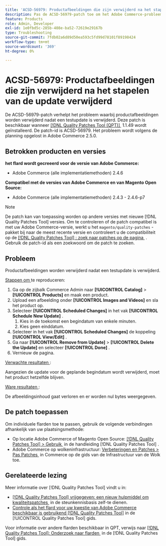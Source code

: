 ```yaml
---
title: 'ACSD-56979: Productafbeeldingen die zijn verwijderd na het stapelen van de update verwijderd'
description: Pas de ACSD-56979-patch toe om het Adobe Commerce-probleem op te lossen waarbij productafbeeldingen worden verwijderd nadat een testupdate is verwijderd
feature: Products
role: Admin, Developer
exl-id: 1e0fbd5c-285b-408e-ba52-72619e29167b
type: Troubleshooting
source-git-commit: 7fdb02a6d89d50ea593c5fd99d78101f89198424
workflow-type: tm+mt
source-wordcount: '369'
ht-degree: 0%

---
```


# ACSD-56979: Productafbeeldingen die zijn verwijderd na het stapelen van de update verwijderd

De ACSD-56979-patch verhelpt het probleem waarbij productafbeeldingen worden verwijderd nadat een testupdate is verwijderd. Deze patch is beschikbaar wanneer [[!DNL Quality Patches Tool (QPT)] &#x200B;](https://experienceleague.adobe.com/nl/docs/commerce-operations/tools/quality-patches-tool/quality-patches-tool-to-self-serve-quality-patches) 1.1.49 wordt geïnstalleerd. De patch-id is ACSD-56979. Het probleem wordt volgens de planning opgelost in Adobe Commerce 2.5.0.

## Betrokken producten en versies

**het flard wordt gecreeerd voor de versie van Adobe Commerce:**

* Adobe Commerce (alle implementatiemethoden) 2.4.6

**Compatibel met de versies van Adobe Commerce en van Magento Open Source:**

* Adobe Commerce (alle implementatiemethoden) 2.4.3 - 2.4.6-p7

>[!NOTE]
>
>De patch kan van toepassing worden op andere versies met nieuwe [!DNL Quality Patches Tool] versies. Om te controleren of de patch compatibel is met uw Adobe Commerce-versie, werkt u het `magento/quality-patches` -pakket bij naar de meest recente versie en controleert u de compatibiliteit op de [[!DNL Quality Patches Tool] : zoek naar patches op de pagina &#x200B;](https://experienceleague.adobe.com/tools/commerce-quality-patches/index.html?lang=nl-NL) . Gebruik de patch-id als een zoekwoord om de patch te zoeken.

## Probleem

Productafbeeldingen worden verwijderd nadat een testupdate is verwijderd.

<u> Stappen om </u> te reproduceren:

1. Ga op de zijbalk Commerce Admin naar **[!UICONTROL Catalog]** > **[!UICONTROL Products]** en maak een product.
1. Upload een afbeelding onder **[!UICONTROL Images and Videos]** en sla het product op.
1. Selecteer **[!UICONTROL Scheduled Changes]** in het vak **[!UICONTROL Schedule New Update]** .
   1. Kies in de toekomst een begindatum van enkele minuten.
   1. Kies geen einddatum.
1. Selecteer in het vak **[!UICONTROL Scheduled Changes]** de koppeling **[!UICONTROL View/Edit]** .
1. Ga naar **[!UICONTROL Remove from Update]** > **[!UICONTROL Delete the Update]** en selecteer **[!UICONTROL Done]** .
1. Vernieuw de pagina.

<u> Verwachte resultaten </u>:

Aangezien de update voor de geplande begindatum wordt verwijderd, moet het product hetzelfde blijven.

<u> Ware resultaten </u>:

De afbeeldingsinhoud gaat verloren en er worden nul bytes weergegeven.

## De patch toepassen

Om individuele flarden toe te passen, gebruik de volgende verbindingen afhankelijk van uw plaatsingsmethode:

* Op locatie Adobe Commerce of Magento Open Source: [[!DNL Quality Patches Tool] > Gebruik &#x200B;](/help/tools/quality-patches-tool/usage.md) in de handleiding [!DNL Quality Patches Tool] .
* Adobe Commerce op wolkeninfrastructuur: [&#x200B; Verbeteringen en Patches > Pas Patches &#x200B;](https://experienceleague.adobe.com/docs/commerce-cloud-service/user-guide/develop/upgrade/apply-patches.html?lang=nl-NL) in Commerce op de gids van de Infrastructuur van de Wolk toe.

## Gerelateerde lezing

Meer informatie over [!DNL Quality Patches Tool] vindt u in:

* [[!DNL Quality Patches Tool]  vrijgegeven: een nieuw hulpmiddel om kwaliteitspatches &#x200B;](https://experienceleague.adobe.com/nl/docs/commerce-operations/tools/quality-patches-tool/quality-patches-tool-to-self-serve-quality-patches) in de steunkennisbasis zelf-te dienen.
* [&#x200B; Controle als het flard voor uw kwestie van Adobe Commerce beschikbaar is gebruikend  [!DNL Quality Patches Tool]](/help/tools/quality-patches-tool/patches-available-in-qpt/check-patch-for-magento-issue-with-magento-quality-patches.md) in de [!UICONTROL Quality Patches Tool] gids.


Voor informatie over andere flarden beschikbaar in QPT, verwijs naar [[!DNL Quality Patches Tool]: Onderzoek naar flarden &#x200B;](https://experienceleague.adobe.com/tools/commerce-quality-patches/index.html?lang=nl-NL) in de [!DNL Quality Patches Tool] gids.
